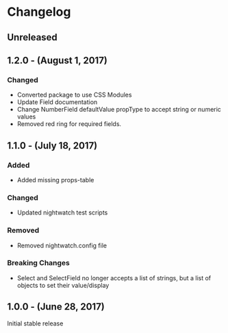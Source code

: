 Changelog
=========

Unreleased
----------

1.2.0 - (August 1, 2017)
------------------
### Changed
* Converted package to use CSS Modules
* Update Field documentation
* Change NumberField defaultValue propType to accept string or numeric values
* Removed red ring for required fields.

1.1.0 - (July 18, 2017)
------------------
### Added
* Added missing props-table

### Changed
* Updated nightwatch test scripts

### Removed
* Removed nightwatch.config file

### Breaking Changes

* Select and SelectField no longer accepts a list of strings, but a list of objects to set their value/display

1.0.0 - (June 28, 2017)
------------------
Initial stable release
